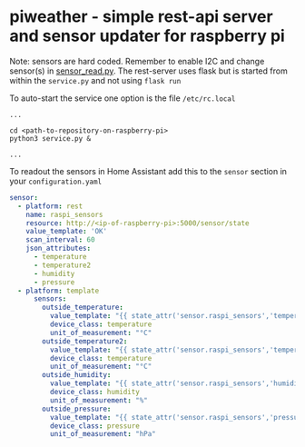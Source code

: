 # piweather -  simple rest-api server and sensor updater for raspberry pi

Note: sensors are hard coded. Remember to enable I2C and change sensor(s) in [sensor_read.py](sensor_read.py).
The rest-server uses flask but is started from within the `service.py` and not using `flask run`


To auto-start the service one option is the file `/etc/rc.local` 

```shell
...

cd <path-to-repository-on-raspberry-pi>
python3 service.py &

...

```

To readout the sensors in Home Assistant add this to the `sensor` section in your `configuration.yaml`
```yaml
sensor:
  - platform: rest
    name: raspi_sensors
    resource: http://<ip-of-raspberry-pi>:5000/sensor/state
    value_template: 'OK'
    scan_interval: 60
    json_attributes:
      - temperature
      - temperature2
      - humidity
      - pressure
  - platform: template
      sensors:
        outside_temperature:
          value_template: "{{ state_attr('sensor.raspi_sensors','temperature') | round(2) }}"
          device_class: temperature
          unit_of_measurement: "°C"
        outside_temperature2:
          value_template: "{{ state_attr('sensor.raspi_sensors','temperature2') | round(2) }}"
          device_class: temperature
          unit_of_measurement: "°C"
        outside_humidity:
          value_template: "{{ state_attr('sensor.raspi_sensors','humidity') | round(2) }}"
          device_class: humidity
          unit_of_measurement: "%"
        outside_pressure:
          value_template: "{{ state_attr('sensor.raspi_sensors','pressure') | round(2) }}"
          device_class: pressure
          unit_of_measurement: "hPa"
```
